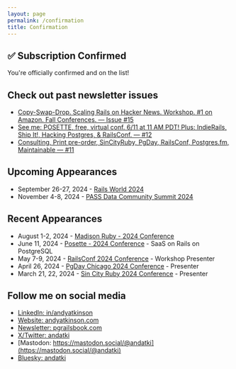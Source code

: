 ```yaml
---
layout: page
permalink: /confirmation
title: Confirmation
---
```


## ✅ Subscription Confirmed

You're officially confirmed and on the list!

## Check out past newsletter issues

- [Copy-Swap-Drop. Scaling Rails on Hacker News. Workshop. #1 on Amazon. Fall Conferences. — Issue #15](https://ckarchive.com/b/xmuph6hrqm3glbrnppvnqc2lr5kllhn)
- [See me: POSETTE, free, virtual conf. 6/11 at 11 AM PDT! Plus: IndieRails, Ship It!, Hacking Postgres, & RailsConf. — #12](https://pgrailsbook.com/posts/see-me-posette-free-virtual-conf-6-11-at-11-am-pdt-plus-indierails-ship-it-hacking-postgres-railsconf-12)
- [Consulting, Print pre-order, SinCityRuby, PgDay, RailsConf, Postgres.fm, Maintainable — #11](https://pgrailsbook.com/posts/consulting-print-pre-order-sincityruby-pgday-railsconf-postgres-fm-maintainable-11)

## Upcoming Appearances
- September 26-27, 2024 - [Rails World 2024](https://rubyonrails.org/world/2024)
- November 4-8, 2024 - [PASS Data Community Summit 2024](https://passdatacommunitysummit.com)

## Recent Appearances
- August 1-2, 2024 - [Madison Ruby - 2024 Conference](https://www.madisonruby.com)
- June 11, 2024 - [Posette - 2024 Conference](https://www.citusdata.com/posette/speakers/andrew-atkinson/) - SaaS on Rails on PostgreSQL
- May 7-9, 2024 - [RailsConf 2024 Conference](https://railsconf.org) - Workshop Presenter
- April 26, 2024 - [PgDay Chicago 2024 Conference](https://2024.pgdaychicago.org) - Presenter
- March 21, 22, 2024 - [Sin City Ruby 2024 Conference](https://www.sincityruby.com) - Presenter

## Follow me on social media

- [LinkedIn: in/andyatkinson](https://www.linkedin.com/in/andyatkinson/)
- [Website: andyatkinson.com](https://andyatkinson.com)
- [Newsletter: pgrailsbook.com](https://pgrailsbook.com)
- [X/Twitter: andatki](https://x.com/andatki)
- [Mastodon: https://mastodon.social/@andatki](https://mastodon.social/@andatki)
- [Bluesky: andatki](https://bsky.app/profile/andatki.bsky.social)
